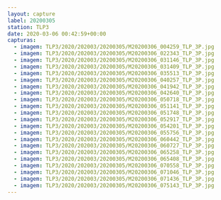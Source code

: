```yaml
---
layout: capture
label: 20200305
station: TLP3
date: 2020-03-06 00:42:59+00:00
capturas:
  - imagem: TLP3/2020/202003/20200305/M20200306_004259_TLP_3P.jpg
  - imagem: TLP3/2020/202003/20200305/M20200306_022343_TLP_3P.jpg
  - imagem: TLP3/2020/202003/20200305/M20200306_031146_TLP_3P.jpg
  - imagem: TLP3/2020/202003/20200305/M20200306_031409_TLP_3P.jpg
  - imagem: TLP3/2020/202003/20200305/M20200306_035513_TLP_3P.jpg
  - imagem: TLP3/2020/202003/20200305/M20200306_040257_TLP_3P.jpg
  - imagem: TLP3/2020/202003/20200305/M20200306_041942_TLP_3P.jpg
  - imagem: TLP3/2020/202003/20200305/M20200306_042640_TLP_3P.jpg
  - imagem: TLP3/2020/202003/20200305/M20200306_050718_TLP_3P.jpg
  - imagem: TLP3/2020/202003/20200305/M20200306_051141_TLP_3P.jpg
  - imagem: TLP3/2020/202003/20200305/M20200306_051748_TLP_3P.jpg
  - imagem: TLP3/2020/202003/20200305/M20200306_052917_TLP_3P.jpg
  - imagem: TLP3/2020/202003/20200305/M20200306_054201_TLP_3P.jpg
  - imagem: TLP3/2020/202003/20200305/M20200306_055756_TLP_3P.jpg
  - imagem: TLP3/2020/202003/20200305/M20200306_060442_TLP_3P.jpg
  - imagem: TLP3/2020/202003/20200305/M20200306_060727_TLP_3P.jpg
  - imagem: TLP3/2020/202003/20200305/M20200306_065258_TLP_3P.jpg
  - imagem: TLP3/2020/202003/20200305/M20200306_065408_TLP_3P.jpg
  - imagem: TLP3/2020/202003/20200305/M20200306_070558_TLP_3P.jpg
  - imagem: TLP3/2020/202003/20200305/M20200306_071046_TLP_3P.jpg
  - imagem: TLP3/2020/202003/20200305/M20200306_071436_TLP_3P.jpg
  - imagem: TLP3/2020/202003/20200305/M20200306_075143_TLP_3P.jpg
---
```

